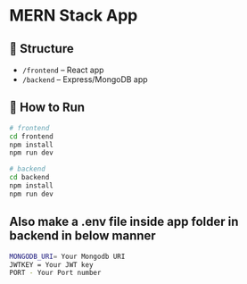 # MERN Stack App

## 📁 Structure

- `/frontend` – React app
- `/backend` – Express/MongoDB app

## 🚀 How to Run

```bash
# frontend
cd frontend
npm install
npm run dev

# backend
cd backend
npm install
npm run dev
```

## Also make a .env file inside app folder in backend in below manner

```bash
MONGODB_URI= Your Mongodb URI
JWTKEY = Your JWT key
PORT - Your Port number
```

